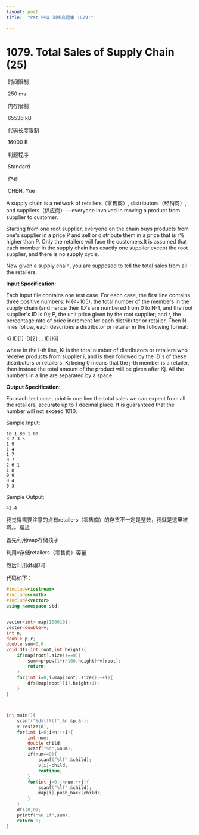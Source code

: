 ```yaml
---
layout: post
title:  "Pat 甲级 训练真题集 1079!"

---
```

# 1079. Total Sales of Supply Chain (25)

​    时间限制  

​    250 ms

​    内存限制  

​    65536 kB

​    代码长度限制  

​    16000 B

​      判题程序    

​      Standard    

​      作者    

​      CHEN, Yue

A supply chain is a network of retailers（零售商）, distributors（经销商）, and suppliers（供应商）-- everyone involved in moving a product from supplier to customer.

Starting from one root supplier, everyone on the chain buys products from one's supplier in a price P and sell or distribute them in a price that is r% higher than P.  Only the retailers will face the customers.It is assumed that each member in the supply chain has exactly one supplier except the root supplier, and there is no supply cycle.

Now given a supply chain, you are supposed to tell the total sales from all the retailers.

**Input Specification:**

Each input file contains one test case.  For each case, the first line contains three positive numbers: N (<=105), the total number of the members in the supply chain (and hence their ID's are numbered from 0 to N-1, and the root supplier's ID is 0); P, the unit price given by the root supplier; and r, the percentage rate of price increment for each distributor or retailer.  Then N lines follow, each describes a distributor or retailer in the following format:

Ki ID[1] ID[2] ... ID[Ki]

where in the i-th line, Ki is the total number of distributors or retailers who receive products from supplier i, and is then followed by the ID's of these distributors or retailers.  Kj being 0 means that the j-th member is a retailer, then instead the total amount of the product will be given after Kj.  All the numbers in a line are separated by a space.

**Output Specification:**

For each test case, print in one line the total sales we can expect from all the retailers, accurate up to 1 decimal place.  It is guaranteed that the number will not exceed 1010.

Sample Input:

```
10 1.80 1.00
3 2 3 5
1 9
1 4
1 7
0 7
2 6 1
1 8
0 9
0 4
0 3

```

Sample Output:

```
42.4
```

我觉得需要注意的点有retailers（零售商）的存货不一定是整数，我就是这里被坑。。尴尬

首先利用map存储孩子

利用v存储retailers（零售商）容量

然后利用dfs即可

代码如下：

```c++
#include<iostream>
#include<cmath>
#include<vector>
using namespace std;


vector<int> map[100010];
vector<double>v;
int n;
double p,r;
double sum=0.0;
void dfs(int root,int height){
	if(map[root].size()==0){
		sum+=p*pow(1+r/100,height)*v[root];
		return;
	}
	for(int i=0;i<map[root].size();++i){
		dfs(map[root][i],height+1);
	}
}



int main(){
	scanf("%d%lf%lf",&n,&p,&r);
	v.resize(n);
	for(int i=0;i<n;++i){
		int num;
		double child;
		scanf("%d",&num);
		if(num==0){
			scanf("%lf",&child);
			v[i]=child;
			continue;
		}
		for(int j=0;j<num;++j){
			scanf("%lf",&child);
			map[i].push_back(child);
		}
	}
	dfs(0,0);
	printf("%0.1f",sum);
	return 0;
}
```

